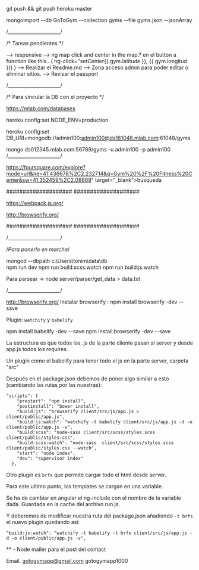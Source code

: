 git push && git push heroku master

mongoimport --db GoToGym --collection gyms --file gyms.json --jsonArray

/*______________________*/


/* Tareas pendientes */

--> responsive
--> ng map click and center in the map.?
 en el button a function like this...(  ng-click="setCenter{{ gym.latitude }}, {{ gym.longitud }}) )
--> Realizar el Readme.md
--> Zona acceso admin para poder editar o eliminar sitios.
--> Revisar el passport


/*______________________*/


/* Para vincular la DB con el proyecto */

https://mlab.com/databases

heroku config:set NODE_ENV=production

heroku config:set DB_URI=mongodb://admin100:admin100@ds161048.mlab.com:61048/gyms

mongo ds012345.mlab.com:56789/gyms -u admin100 -p admin100
/*______________________*/


https://foursquare.com/explore?mode=url&ne=41.436678%2C2.232714&q=Gym%20%2F%20Fitness%20Center&sw=41.352459%2C2.08869" target="_blank">busqueda


####################
####################

https://webpack.js.org/

http://browserify.org/

####################
####################


/*______________________*/

/*_Para ponerlo en marcha_*/

mongod --dbpath c:\Users\tonim\data\db\
npm run dev
npm run build:scss:watch
npm run build:js:watch

Para parsear -> node server/parser/get_data > data.txt

/*______________________*/

http://browserify.org/
Instalar browserify : npm install browserify -dev --save

Plugin: ``watchify`` y ``babelify``

npm install babelify -dev --save
npm install browserify -dev --save

La estructura es que todos los .js de la parte cliente pasan al server y desde app.js todos los requires.

Un plugin como el  babelify para tener todo el js en la parte server, carpeta "src" 

Después en el package.json debemos de poner algo similar a esto (cambiando las rutas por las nuestras):

```
"scripts": {
    "prestart": "npm install",
    "postinstall": "bower install",
    "build:js": "browserify client/src/js/app.js > client/public/app.js",
    "build:js:watch": "watchify -t babelify client/src/js/app.js -d -o client/public/app.js -v",
    "build:scss": "node-sass client/src/scss/styles.scss client/public/styles.css",
    "build:scss:watch": "node-sass  client/src/scss/styles.scss client/public/styles.css --watch",
    "start": "node index",
    "dev": "supervisor index"
  },
```


Otro plugin es ``brfs`` que permite cargar todo el html desde server.

Para este ultimo punto, los templates se cargan en una variable.

Se ha de cambiar en angular el ng-include con el nombre de la variable dada. Guardada en la cache del archivo run.js.


Y deberemos de modificar nuestra ruta del package.json añadiendo ``-t brfs`` el nuevo plugin quedando así:

```
"build:js:watch": "watchify -t babelify -t brfs client/src/js/app.js -d -o client/public/app.js -v",
```



** - Node mailer para el post del contact

Email. 
gotogymapp@gmail.com
gotogymapp1000

